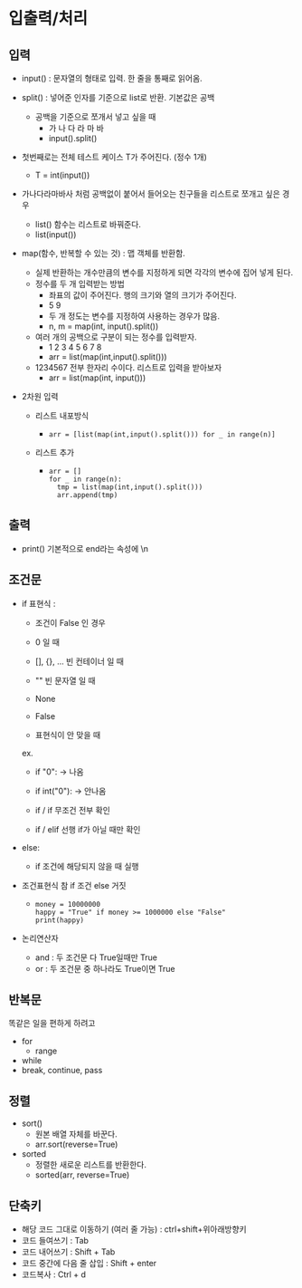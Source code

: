 # 입출력/처리

## 입력

- input() : 문자열의 형태로 입력. 한 줄을 통째로 읽어옴.

- split() : 넣어준 인자를 기준으로 list로 반환. 기본값은 공백

  - 공백을 기준으로 쪼개서 넣고 싶을 때
    - 가 나 다 라 마 바
    - input().split()

- 첫번째로는 전체 테스트 케이스 T가 주어진다. (정수 1개)

  - T = int(input())

- 가나다라마바사 처럼 공백없이 붙어서 들어오는 친구들을 리스트로 쪼개고 싶은 경우

  - list() 함수는 리스트로 바꿔준다.
  - list(input())

- map(함수, 반복할 수 있는 것) : 맵 객체를 반환함.

  - 실제 반환하는 개수만큼의 변수를 지정하게 되면 각각의 변수에 집어 넣게 된다.
  - 정수를 두 개 입력받는 방법
    - 좌표의 값이 주어진다. 행의 크기와 열의 크기가 주어진다.
    - 5 9
    - 두 개 정도는 변수를 지정하여 사용하는 경우가 많음.
    - n, m = map(int, input().split())
  - 여러 개의 공백으로 구분이 되는 정수를 입력받자.
    - 1 2 3 4 5 6 7 8
    - arr = list(map(int,input().split()))
  - 1234567 전부 한자리 수이다. 리스트로 입력을 받아보자
    - arr = list(map(int, input()))

- 2차원 입력

  - 리스트 내포방식

    - ```
      arr = [list(map(int,input().split())) for _ in range(n)]
      ```

  - 리스트 추가

    - ```
      arr = []
      for _ in range(n):
      	tmp = list(map(int,input().split()))
      	arr.append(tmp)
      ```





## 출력

- print() 기본적으로 end라는 속성에 \n



## 조건문

- if 표현식 :

  -  조건이 False 인 경우

    - 0 일 때
    - [], {}, ... 빈 컨테이너 일 때
    - "" 빈 문자열 일 때
    -  None
    - False
    - 표현식이 안 맞을 때

    ex. 

    - if "0": -> 나옴
    - if int("0"): -> 안나옴

  - if / if 무조건 전부 확인

  - if / elif 선행 if가 아닐 때만 확인

- else:

  - if 조건에 해당되지 않을 때 실행

- 조건표현식 참 if 조건 else 거짓

  - ```
    money = 10000000
    happy = "True" if money >= 1000000 else "False"
    print(happy)
    ```

- 논리연산자

  - and : 두 조건문 다 True일때만 True
  - or : 두 조건문 중 하나라도 True이면 True

  

## 반복문

똑같은 일을 편하게 하려고

- for
  - range 
- while
- break, continue, pass



## 정렬

- sort()
  - 원본 배열 자체를 바꾼다.
  - arr.sort(reverse=True)
- sorted
  - 정렬한 새로운 리스트를 반환한다.
  - sorted(arr, reverse=True)



## 단축키

- 해당 코드 그대로 이동하기 (여러 줄 가능) :  ctrl+shift+위아래방향키
- 코드 들여쓰기 : Tab
- 코드 내어쓰기 : Shift + Tab
- 코드 중간에 다음 줄 삽입 : Shift + enter
- 코드복사  : Ctrl + d



